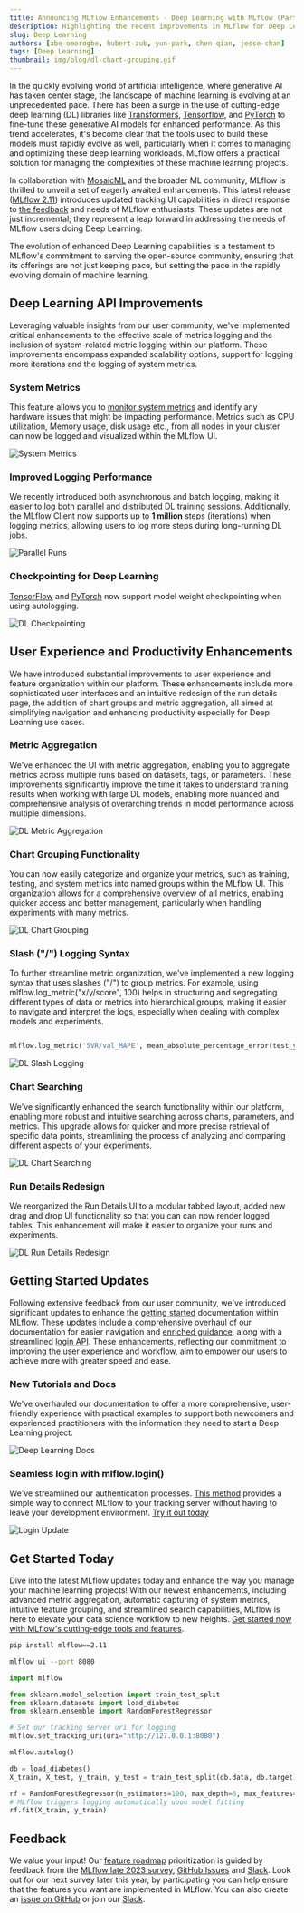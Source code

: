 ```yaml
---
title: Announcing MLflow Enhancements - Deep Learning with MLflow (Part 1)
description: Highlighting the recent improvements in MLflow for Deep Learning workflows
slug: Deep Learning
authors: [abe-omorogbe, hubert-zub, yun-park, chen-qian, jesse-chan]
tags: [Deep Learning]
thumbnail: img/blog/dl-chart-grouping.gif
---
```


In the quickly evolving world of artificial intelligence, where generative AI has taken center stage, the landscape of machine learning is
evolving at an unprecedented pace. There has been a surge in the use of cutting-edge deep learning (DL) libraries like
[Transformers](https://huggingface.co/docs/transformers/index), [Tensorflow](https://www.tensorflow.org/),
and [PyTorch](https://pytorch.org/) to fine-tune these generative AI models for enhanced performance.
As this trend accelerates, it's become clear that the tools used to build these models must rapidly evolve as well, particularly when it comes
to managing and optimizing these deep learning workloads. MLflow offers a practical solution for managing the complexities of these machine learning projects.

<!-- truncate -->

In collaboration with [MosaicML](https://www.mosaicml.com/) and the broader ML community, MLflow is thrilled to unveil a set of eagerly awaited enhancements.
This latest release ([MLflow 2.11](https://www.mlflow.org/releases/2.11.0)) introduces updated tracking UI capabilities in direct response to
[the feedback](https://www.linkedin.com/posts/mlflow-org_qualtrics-survey-qualtrics-experience-management-activity-7128154257924513793-RCDG?utm_source=share&utm_medium=member_desktop)
and needs of MLflow enthusiasts. These updates are not just incremental; they represent a leap forward in addressing the needs of MLflow users doing Deep Learning.

The evolution of enhanced Deep Learning capabilities is a testament to MLflow's commitment to serving the open-source community, ensuring that its offerings
are not just keeping pace, but setting the pace in the rapidly evolving domain of machine learning.

## Deep Learning API Improvements

Leveraging valuable insights from our user community, we've implemented critical enhancements to the effective scale of metrics logging and the inclusion of
system-related metric logging within our platform. These improvements encompass expanded scalability options, support for logging more iterations and the
logging of system metrics.

### System Metrics

This feature allows you to [monitor system metrics](https://mlflow.org/docs/latest/system-metrics/index.html?highlight=system) and identify any hardware issues that might be impacting performance.
Metrics such as CPU utilization, Memory usage, disk usage etc., from all nodes in your cluster can now be logged and visualized within the MLflow UI.

![System Metrics](system-metrics.png)

### Improved Logging Performance

We recently introduced both asynchronous and batch logging, making it easier to log both
[parallel and distributed](https://mlflow.org/docs/latest/tracking/tracking-api.html#parallel-runs) DL training sessions. Additionally, the MLflow Client
now supports up to **1 million** steps (iterations) when logging metrics, allowing users to log more steps during long-running DL jobs.

![Parallel Runs](parallel-runs.png)

### Checkpointing for Deep Learning

[TensorFlow](https://mlflow.org/releases/2.11.0#autologging-for-tensorflow-and-pytorch-now-supports-checkpointing-of-model-weights:~:text=both%20PyTorch%20and-,TensorFlow,-for%20automatic%20model)
and [PyTorch](https://www.mlflow.org/docs/latest/python_api/mlflow.pytorch.html#mlflow.pytorch.autolog) now support model weight checkpointing when
using autologging.

![DL Checkpointing](dl-checkpointing.png)

## User Experience and Productivity Enhancements

We have introduced substantial improvements to user experience and feature organization within our platform. These enhancements include more
sophisticated user interfaces and an intuitive redesign of the run details page, the addition of chart groups and metric aggregation, all
aimed at simplifying navigation and enhancing productivity especially for Deep Learning use cases.

### Metric Aggregation

We've enhanced the UI with metric aggregation, enabling you to aggregate metrics across multiple runs based on
datasets, tags, or parameters. These improvements significantly improve the time it takes to understand training results when working
with large DL models, enabling more nuanced and comprehensive analysis of overarching trends in model performance across multiple dimensions.

![DL Metric Aggregation](dl-metric-aggregation.gif)

### Chart Grouping Functionality

You can now easily categorize and organize your metrics, such as training, testing, and system metrics into
named groups within the MLflow UI. This organization allows for a comprehensive overview of all metrics, enabling quicker access and
better management, particularly when handling experiments with many metrics.

![DL Chart Grouping](dl-chart-grouping.gif)

### Slash ("/") Logging Syntax

To further streamline metric organization, we've implemented a new logging syntax that uses slashes
("/") to group metrics. For example, using mlflow.log_metric("x/y/score", 100) helps in structuring and segregating different types
of data or metrics into hierarchical groups, making it easier to navigate and interpret the logs, especially when dealing with complex
models and experiments.

```python

mlflow.log_metric('SVR/val_MAPE', mean_absolute_percentage_error(test_y, pred_y))

```

![DL Slash Logging](dl-slash-logging.png)

### Chart Searching

We've significantly enhanced the search functionality within our platform, enabling more robust and intuitive searching
across charts, parameters, and metrics. This upgrade allows for quicker and more precise retrieval of specific data points, streamlining the
process of analyzing and comparing different aspects of your experiments.

![DL Chart Searching](dl-chart-searching.gif)

### Run Details Redesign

We reorganized the Run Details UI to a modular tabbed layout, added new drag and drop UI functionality so that you can
can now render logged tables. This enhancement will make it easier to organize your runs and experiments.

![DL Run Details Redesign](dl-run-details.gif)

## Getting Started Updates

Following extensive feedback from our user community, we've introduced significant updates to enhance the
[getting started](https://www.mlflow.org/docs/latest/getting-started/index.html) documentation within MLflow. These updates include a
[comprehensive overhaul](https://www.mlflow.org/docs/latest/deep-learning/index.html) of our documentation for easier navigation and
[enriched guidance](https://www.mlflow.org/docs/latest/deep-learning/pytorch/quickstart/pytorch_quickstart.html), along with a streamlined
[login API](https://www.mlflow.org/docs/latest/python_api/mlflow.html#mlflow.login). These enhancements, reflecting our commitment to improving the
user experience and workflow, aim to empower our users to achieve more with greater speed and ease.

### New Tutorials and Docs

We've overhauled our documentation to offer a more comprehensive, user-friendly experience with practical examples
to support both newcomers and experienced practitioners with the information they need to start a Deep Learning project.

![Deep Learning Docs](dl-docs.png)

### Seamless login with mlflow.login()

We've streamlined our authentication processes.
[This method](https://mlflow.org/docs/latest/getting-started/tracking-server-overview/index.html#method-2-use-free-hosted-tracking-server-databricks-community-edition)
provides a simple way to connect MLflow to your tracking server without having to leave your development environment.
[Try it out today](https://mlflow.org/blog/databricks-ce)

![Login Update](login-update.png)

## Get Started Today

Dive into the latest MLflow updates today and enhance the way you manage your machine learning projects! With our newest enhancements,
including advanced metric aggregation, automatic capturing of system metrics, intuitive feature grouping, and streamlined search capabilities,
MLflow is here to elevate your data science workflow to new heights.
[Get started now with MLflow's cutting-edge tools and features](https://mlflow.org/releases/2.11.0).

```bash
pip install mlflow==2.11

mlflow ui --port 8080
```

```python
import mlflow

from sklearn.model_selection import train_test_split
from sklearn.datasets import load_diabetes
from sklearn.ensemble import RandomForestRegressor

# Set our tracking server uri for logging
mlflow.set_tracking_uri(uri="http://127.0.0.1:8080")

mlflow.autolog()

db = load_diabetes()
X_train, X_test, y_train, y_test = train_test_split(db.data, db.target)

rf = RandomForestRegressor(n_estimators=100, max_depth=6, max_features=3)
# MLflow triggers logging automatically upon model fitting
rf.fit(X_train, y_train)
```

## Feedback

We value your input! Our [feature roadmap](https://github.com/orgs/mlflow/projects/4) prioritization is guided by feedback from the [MLflow late 2023 survey](https://www.linkedin.com/feed/update/urn:li:activity:7128154257924513793), [GitHub Issues](https://github.com/mlflow/mlflow) and [Slack](https://mlflow-users.slack.com/join/shared_invite/zt-1iffrtbly-UNU8hV03aV8feUeGmqf_uA#/shared-invite/email). Look out for our next survey later this year, by participating you can help ensure that the features you want are implemented in MLflow. You can also create an [issue on GitHub](https://github.com/mlflow/mlflow) or join our [Slack](https://mlflow-users.slack.com/join/shared_invite/zt-1iffrtbly-UNU8hV03aV8feUeGmqf_uA#/shared-invite/email).